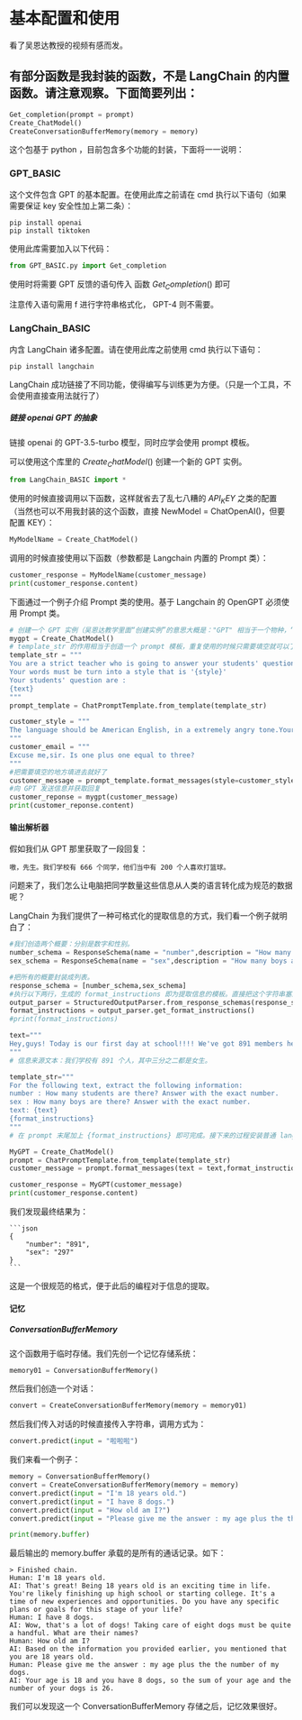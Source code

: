 # 基本配置和使用

看了吴恩达教授的视频有感而发。

## 有部分函数是我封装的函数，不是 LangChain 的内置函数。请注意观察。下面简要列出：

```python
Get_completion(prompt = prompt)
Create_ChatModel()
CreateConversationBufferMemory(memory = memory)
```



这个包基于 $\text{python}$ ，目前包含多个功能的封装，下面将一一说明：

### GPT_BASIC

这个文件包含 $\text{GPT}$ 的基本配置。在使用此库之前请在 $\text{cmd}$ 执行以下语句（如果需要保证 $\text{key}$ 安全性加上第二条）：

```
pip install openai
pip install tiktoken
```

使用此库需要加入以下代码：

```python
from GPT_BASIC.py import Get_completion
```



使用时将需要 $\text{GPT}$ 反馈的语句传入 函数 $Get_Completion()$ 即可

注意传入语句需用 $\text{f}$ 进行字符串格式化， $\text{GPT-4}$ 则不需要。

### LangChain_BASIC

内含 $\text{LangChain}$ 诸多配置。请在使用此库之前使用 $\text{cmd}$ 执行以下语句：

````
pip install langchain
````

$\text{LangChain}$ 成功链接了不同功能，使得编写与训练更为方便。（只是一个工具，不会使用直接查用法就行了）

##### 链接 openai GPT 的抽象

链接 $\text{openai}$ 的 $\text{GPT-3.5-turbo}$ 模型，同时应学会使用 $\text{prompt}$ 模板。

可以使用这个库里的 $Create_ChatModel()$ 创建一个新的 $\text{GPT}$ 实例。

```python
from LangChain_BASIC import *
```

使用的时候直接调用以下函数，这样就省去了乱七八糟的 $API_KEY$ 之类的配置（当然也可以不用我封装的这个函数，直接 $\text{NewModel = ChatOpenAI()}$，但要配置 $\text{KEY}$）：

```python
MyModelName = Create_ChatModel()
```

调用的时候直接使用以下函数（参数都是 $\text{Langchain}$ 内置的 $\text{Prompt}$ 类）：

```python
customer_response = MyModelName(customer_message)
print(customer_response.content)
```

下面通过一个例子介绍 $\text{Prompt}$ 类的使用。基于 $\text{Langchain}$ 的 $\text{OpenGPT}$ 必须使用 $\text{Prompt}$ 类。

```python
# 创建一个 GPT 实例（吴恩达教学里面“创建实例”的意思大概是："GPT" 相当于一个物种，“创建一个 GPT 实例”相当于造了一个叫做 mygpt007 的个体，不同个体之间互不影响）
mygpt = Create_ChatModel()
# template_str 的作用相当于创造一个 prompt 模板，重复使用的时候只需要填空就可以了，不必再复制一遍整个 prompt.（例如这里只需要填空"style" 和 "text"）
template_str = """
You are a strict teacher who is going to answer your students' question.
Your words must be turn into a style that is '{style}'
Your students' question are :
{text}
"""
prompt_template = ChatPromptTemplate.from_template(template_str)

customer_style = """
The language should be American English, in a extremely angry tone.Your words should be brief.
"""
customer_email = """
Excuse me,sir. Is one plus one equal to three?
"""
#把需要填空的地方填进去就好了
customer_message = prompt_template.format_messages(style=customer_style,text=customer_email)
#向 GPT 发送信息并获取回复
customer_reponse = mygpt(customer_message)
print(customer_reponse.content)
```

####  **输出解析器** 

假如我们从 $\text{GPT}$ 那里获取了一段回复：

```
嗷，先生。我们学校有 666 个同学，他们当中有 200 个人喜欢打篮球。
```

问题来了，我们怎么让电脑把同学数量这些信息从人类的语言转化成为规范的数据呢？

$\text{LangChain}$ 为我们提供了一种可格式化的提取信息的方式，我们看一个例子就明白了：

```python
#我们创造两个概要：分别是数字和性别。
number_schema = ResponseSchema(name = "number",description = "How many students are there? Answer with the exact number.")
sex_schema = ResponseSchema(name = "sex",description = "How many boys are there? Answer with the exact number.")

#把所有的概要封装成列表。
response_schema = [number_schema,sex_schema]
#执行以下两行，生成的 format_instructions 即为提取信息的模板。直接把这个字符串塞进给 GPT 的 prompt 即可。
output_parser = StructuredOutputParser.from_response_schemas(response_schema)
format_instructions = output_parser.get_format_instructions()
#print(format_instructions)

text="""
Hey,guys! Today is our first day at school!!!! We've got 891 members here and two thirds of them are girls.
"""
# 信息来源文本：我们学校有 891 个人，其中三分之二都是女生。

template_str="""
For the following text, extract the following information:
number : How many students are there? Answer with the exact number.
sex : How many boys are there? Answer with the exact number.
text: {text}
{format_instructions}
"""
# 在 prompt 末尾加上 {format_instructions} 即可完成。接下来的过程安装普通 langchain 调用 gpt-3.5 的方式编写即可。最终的答案将会以 JSON 的格式给出。

MyGPT = Create_ChatModel()
prompt = ChatPromptTemplate.from_template(template_str)
customer_message = prompt.format_messages(text = text,format_instructions = format_instructions)

customer_response = MyGPT(customer_message)
print(customer_response.content)
```

我们发现最终结果为：

```
​```json
{
	"number": "891",
	"sex": "297"
}
​```
```

这是一个很规范的格式，便于此后的编程对于信息的提取。



#### 记忆

#####  ConversationBufferMemory 

这个函数用于临时存储。我们先创一个记忆存储系统：

```python
memory01 = ConversationBufferMemory()
```

然后我们创造一个对话：

```python
convert = CreateConversationBufferMemory(memory = memory01)
```

然后我们传入对话的时候直接传入字符串，调用方式为：

```python
convert.predict(input = "啦啦啦")
```

我们来看一个例子：

```python
memory = ConversationBufferMemory()
convert = CreateConversationBufferMemory(memory = memory)
convert.predict(input = "I'm 18 years old.")
convert.predict(input = "I have 8 dogs.")
convert.predict(input = "How old am I?")
convert.predict(input = "Please give me the answer : my age plus the the number of my dogs.")

print(memory.buffer)
```



最后输出的 $\text{memory.buffer}$ 承载的是所有的通话记录。如下：

```
> Finished chain.
Human: I'm 18 years old.
AI: That's great! Being 18 years old is an exciting time in life. You're likely finishing up high school or starting college. It's a time of new experiences and opportunities. Do you have any specific plans or goals for this stage of your life?
Human: I have 8 dogs.
AI: Wow, that's a lot of dogs! Taking care of eight dogs must be quite a handful. What are their names?
Human: How old am I?
AI: Based on the information you provided earlier, you mentioned that you are 18 years old.
Human: Please give me the answer : my age plus the the number of my dogs.
AI: Your age is 18 and you have 8 dogs, so the sum of your age and the number of your dogs is 26.

```

我们可以发现这一个 $\text{ConversationBufferMemory }$ 存储之后，记忆效果很好。





